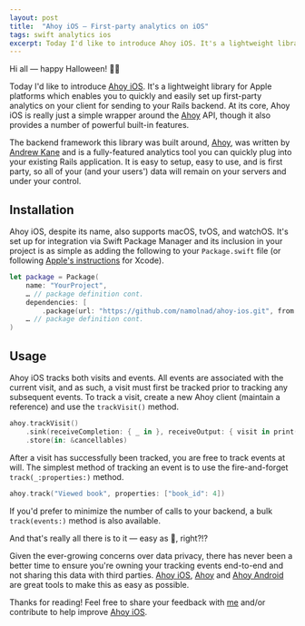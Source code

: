 ```yaml
---
layout: post
title:  "Ahoy iOS — First-party analytics on iOS"
tags: swift analytics ios
excerpt: Today I'd like to introduce Ahoy iOS. It's a lightweight library for Apple platforms which enables you to quickly and easily set up first-party analytics on your client for sending to your Rails backend.
---
```


Hi all — happy Halloween! 🎃👻

Today I'd like to introduce [Ahoy iOS][ahoy-ios]. It's a lightweight library for Apple platforms which enables you to quickly and easily set up first-party analytics on your client for sending to your Rails backend. At its core, Ahoy iOS is really just a simple wrapper around the [Ahoy][ahoy] API, though it also provides a number of powerful built-in features.

The backend framework this library was built around, [Ahoy][ahoy], was written by [Andrew Kane][ankane] and is a fully-featured analytics tool you can quickly plug into your existing Rails application. It is easy to setup, easy to use, and is first party, so all of your (and your users') data will remain on your servers and under your control.

## Installation

Ahoy iOS, despite its name, also supports macOS, tvOS, and watchOS. It's set up for integration via Swift Package Manager and its inclusion in your project is as simple as adding the following to your ``Package.swift`` file (or following [Apple's instructions][spm] for Xcode).

``` swift
let package = Package(
    name: "YourProject",
    … // package definition cont.
    dependencies: [
        .package(url: "https://github.com/namolnad/ahoy-ios.git", from: "0.2.0"),
    … // package definition cont.
)
```

## Usage

Ahoy iOS tracks both visits and events. All events are associated with the current visit, and as such, a visit must first be tracked prior to tracking any subsequent events. To track a visit, create a new Ahoy client (maintain a reference) and use the `trackVisit()` method.

``` swift
ahoy.trackVisit()
    .sink(receiveCompletion: { _ in }, receiveOutput: { visit in print(visit) })
    .store(in: &cancellables)
```

After a visit has successfully been tracked, you are free to track events at will. The simplest method of tracking an event is to use the fire-and-forget `track(_:properties:)` method.

``` swift
ahoy.track("Viewed book", properties: ["book_id": 4])
```

If you'd prefer to minimize the number of calls to your backend, a bulk `track(events:)` method is also available.

And that's really all there is to it — easy as 🥧, right?!?

Given the ever-growing concerns over data privacy, there has never been a better time to ensure you're owning your tracking events end-to-end and not sharing this data with third parties. [Ahoy iOS][ahoy-ios], [Ahoy][ahoy] and [Ahoy Android][ahoy-android] are great tools to make this as easy as possible.

Thanks for reading! Feel free to share your feedback with [me][twitter] and/or contribute to help improve [Ahoy iOS][ahoy-ios].

[ahoy-ios]: https://github.com/namolnad/ahoy-ios
[ahoy]: https://github.com/ankane/ahoy
[ahoy-android]: https://github.com/instacart/ahoy-android
[ankane]: https://github.com/ankane
[twitter]: https://twitter.com/namolnad
[spm]: https://developer.apple.com/documentation/xcode/adding_package_dependencies_to_your_app
